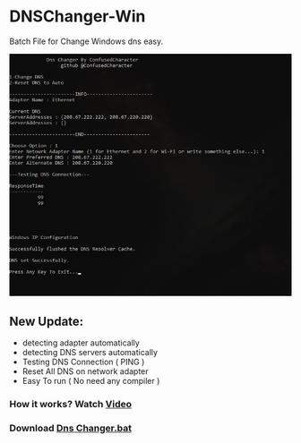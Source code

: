 # DNSChanger-Win
Batch File for Change Windows dns easy.

![a](https://raw.githubusercontent.com/ConfusedCharacter/DNSChanger-Win/main/screenshot/1.png)

## New Update:

* detecting adapter automatically
* detecting DNS servers automatically
* Testing DNS Connection ( PING )
* Reset All DNS on network adapter
* Easy To run ( No need any compiler )

### How it works? Watch [Video](https://raw.githubusercontent.com/ConfusedCharacter/DNSChanger-Win/main/video.mp4)

### Download [Dns Changer.bat](https://raw.githubusercontent.com/ConfusedCharacter/DNSChanger-Win/main/Dns%20Changer.bat)
